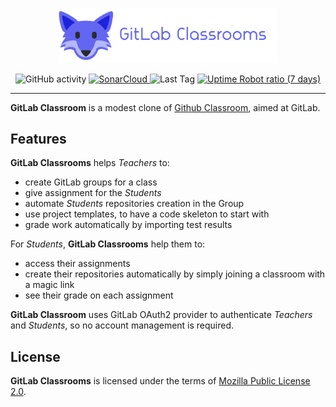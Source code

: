 <p align="center">
  <img src="src/main/docs/logo-with-text.png" alt="GitLab Classrooms Logo" width="350">
</p>

<p align="center">
<img alt="GitHub activity" src="https://img.shields.io/github/commit-activity/m/juwit/gitlab-classrooms?color=00FF0">
<a href="https://sonarcloud.io/project/overview?id=gitlab-classrooms_gitlab-classrooms">
<img alt="SonarCloud" src="https://sonarcloud.io/api/project_badges/measure?project=gitlab-classrooms_gitlab-classrooms&metric=alert_status">
</a>
<img alt="Last Tag" src="https://img.shields.io/github/v/tag/juwit/gitlab-classrooms">
<a href="https://stats.uptimerobot.com/MqRx3tx6xn">
<img alt="Uptime Robot ratio (7 days)" src="https://img.shields.io/uptimerobot/ratio/7/m795221442-66c0b9f2a75110739df9bde8">
</a>
</p>

---

**GitLab Classroom** is a modest clone of [Github Classroom](https://classroom.github.com/), aimed at GitLab.

## Features

**GitLab Classrooms** helps _Teachers_ to:

* create GitLab groups for a class
* give assignment for the _Students_
* automate _Students_ repositories creation in the Group
* use project templates, to have a code skeleton to start with
* grade work automatically by importing test results

For _Students_, **GitLab Classrooms** help them to:

* access their assignments
* create their repositories automatically by simply joining a classroom with a magic link
* see their grade on each assignment

**GitLab Classroom** uses GitLab OAuth2 provider to authenticate _Teachers_ and _Students_, so no account management is required.

## License

**GitLab Classrooms** is licensed under the terms of [Mozilla Public License 2.0](LICENSE).
